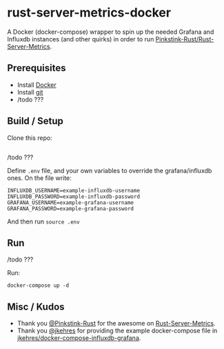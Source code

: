 # rust-server-metrics-docker

A Docker (docker-compose) wrapper to spin up the needed Grafana and Influxdb instances (and other quirks) in order to run [Pinkstink-Rust/Rust-Server-Metrics](https://github.com/Pinkstink-Rust/Rust-Server-Metrics#rust-server-metrics).

## Prerequisites

- Install [Docker](https://docs.docker.com/engine/install/)
- Install [git](https://git-scm.com/downloads)
- /todo ???

## Build / Setup


Clone this repo:

```shell

```
/todo ???


Define `.env` file, and your own variables to override the grafana/influxdb ones. On the file write:

```
INFLUXDB_USERNAME=example-influxdb-username
INFLUXDB_PASSWORD=example-influxdb-password
GRAFANA_USERNAME=example-grafana-username
GRAFANA_PASSWORD=example-grafana-password
```

And then run `source .env`

## Run

/todo ???

Run:

```shell
docker-compose up -d
```

## Misc / Kudos

- Thank you [@Pinkstink-Rust](https://github.com/Pinkstink-Rust) for the awesome on [Rust-Server-Metrics](https://github.com/Pinkstink-Rust/Rust-Server-Metrics#rust-server-metrics).
- Thank you [@jkehres](https://github.com/jkehres) for providing the example docker-compose file in [jkehres/docker-compose-influxdb-grafana](https://github.com/jkehres/docker-compose-influxdb-grafana).